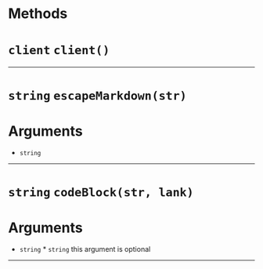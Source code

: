 # Methods
# `client` `client()`
---
# `string` `escapeMarkdown(str)`
# Arguments
* `string`  
---
# `string` `codeBlock(str, lank)`
# Arguments
* `string`  * `string`  this argument is optional   

---
